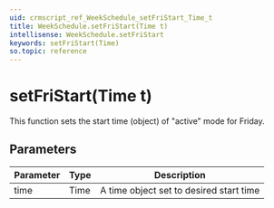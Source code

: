```yaml
---
uid: crmscript_ref_WeekSchedule_setFriStart_Time_t
title: WeekSchedule.setFriStart(Time t)
intellisense: WeekSchedule.setFriStart
keywords: setFriStart(Time)
so.topic: reference
---
```


# setFriStart(Time t)

This function sets the start time (object) of "active" mode for Friday.

## Parameters

| Parameter | Type | Description |
|---|---|---|
| time | Time | A time object set to desired start time |
